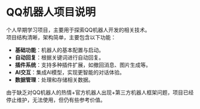 # QQ机器人项目说明

个人早期学习项目，主要用于探索QQ机器人开发的相关技术。  
项目结构清晰，架构简单，主要包含以下功能：

- **基础功能**：机器人的基本配置与启动。
- **自动回复**：根据关键词进行自动回复。
- **插件系统**：支持多种插件扩展，如撤回消息、图片生成等。
- **AI交互**：集成AI模型，实现更智能的对话体验。
- **数据管理**：处理和存储相关数据。

由于缺乏对QQ机器人的热情+官方机器人出现+第三方机器人框架问题，项目已经停止维护，无法使用，但仍有些参考价值。